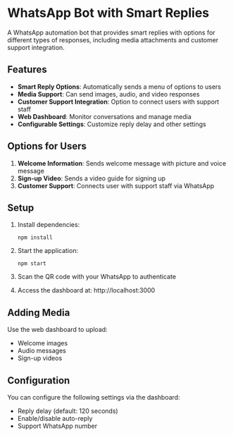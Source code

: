 # WhatsApp Bot with Smart Replies

A WhatsApp automation bot that provides smart replies with options for different types of responses, including media attachments and customer support integration.

## Features

- **Smart Reply Options**: Automatically sends a menu of options to users
- **Media Support**: Can send images, audio, and video responses
- **Customer Support Integration**: Option to connect users with support staff
- **Web Dashboard**: Monitor conversations and manage media
- **Configurable Settings**: Customize reply delay and other settings

## Options for Users

1. **Welcome Information**: Sends welcome message with picture and voice message
2. **Sign-up Video**: Sends a video guide for signing up
3. **Customer Support**: Connects user with support staff via WhatsApp

## Setup

1. Install dependencies:
   ```
   npm install
   ```

2. Start the application:
   ```
   npm start
   ```

3. Scan the QR code with your WhatsApp to authenticate

4. Access the dashboard at: http://localhost:3000

## Adding Media

Use the web dashboard to upload:
- Welcome images
- Audio messages
- Sign-up videos

## Configuration

You can configure the following settings via the dashboard:
- Reply delay (default: 120 seconds)
- Enable/disable auto-reply
- Support WhatsApp number
